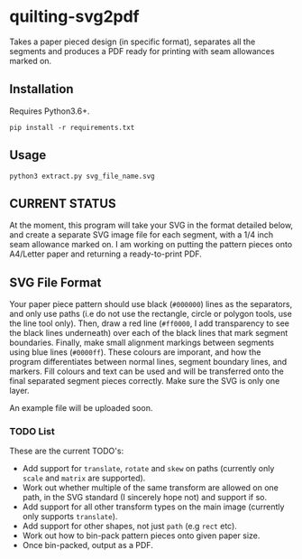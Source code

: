 # quilting-svg2pdf
Takes a paper pieced design (in specific format), separates all the segments and produces a PDF ready for printing with seam allowances marked on.

## Installation

Requires Python3.6+.

`pip install -r requirements.txt`

## Usage

`python3 extract.py svg_file_name.svg`

## CURRENT STATUS
At the moment, this program will take your SVG in the format detailed below, and create a separate SVG image file for each segment, with a 1/4 inch seam allowance marked on. I am working on putting the pattern pieces onto A4/Letter paper and returning a ready-to-print PDF.

## SVG File Format
Your paper piece pattern should use black (`#000000`) lines as the separators, and only use paths (i.e do not use the rectangle, circle or polygon tools, use the line tool only). Then, draw a red line (`#ff0000`, I add transparency to see the black lines underneath) over each of the black lines that mark segment boundaries. Finally, make small alignment markings between segments using blue lines (`#0000ff`). These colours are imporant, and how the program differentiates between normal lines, segment boundary lines, and markers. Fill colours and text can be used and will be transferred onto the final separated segment pieces correctly. Make sure the SVG is only one layer.

An example file will be uploaded soon.

### TODO List
These are the current TODO's:
- Add support for `translate`, `rotate` and `skew` on paths (currently only `scale` and `matrix` are supported).
- Work out whether multiple of the same transform are allowed on one path, in the SVG standard (I sincerely hope not) and support if so.
- Add support for all other transform types on the main image (currently only supports `translate`).
- Add support for other shapes, not just `path` (e.g `rect` etc).
- Work out how to bin-pack pattern pieces onto given paper size.
- Once bin-packed, output as a PDF.
